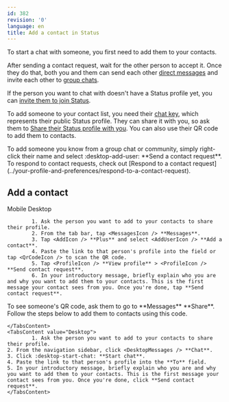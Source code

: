 ```yaml
---
id: 382
revision: '0'
language: en
title: Add a contact in Status
---
```


To start a chat with someone, you first need to add them to your contacts.

After sending a contact request, wait for the other person to accept it. Once they do that, both you and them can send each other [direct messages](../messaging-and-web3-browser/send-direct-messages-to-your-contacts) and invite each other to [group chats](../messaging-and-web3-browser/add-members-to-a-group-chat).

If the person you want to chat with doesn't have a Status profile yet, you can [invite them to join Status](./invite-friends-to-status).

To add someone to your contact list, you need their [chat key](../your-profile-and-preferences/understand-your-status-keys-and-recovery-phrase), which represents their public Status profile. They can share it with you, so ask them to [Share their Status profile with you](../your-profile-and-preferences/share-your-status-profile). You can also use their QR code to add them to contacts.

<Admonition type="tip">
To add someone you know from a group chat or community, simply right-click their name and select :desktop-add-user: **Send a contact request**.
</Admonition>

<Admonition type="tip">
To respond to contact requests, check out [Respond to a contact request](../your-profile-and-preferences/respond-to-a-contact-request).
</Admonition>

## Add a contact

<Tabs defaultValue="Mobile">
    <TabsList size={32}>
        <TabsTrigger value="Mobile" >
        Mobile
                </TabsTrigger>
        <TabsTrigger value="Desktop">
        Desktop
        </TabsTrigger>
    </TabsList>
    <TabsContent value="Mobile">

            1. Ask the person you want to add to your contacts to share their profile.
            2. From the tab bar, tap <MessagesIcon /> **Messages**.
            3. Tap <AddIcon /> **Plus** and select <AddUserIcon /> **Add a contact**.
            4. Paste the link to that person's profile into the field or tap <QrCodeIcon /> to scan the QR code.
            5. Tap <ProfileIcon /> **View profile** > <ProfileIcon /> **Send contact request**.
            6. In your introductory message, briefly explain who you are and why you want to add them to your contacts. This is the first message your contact sees from you. Once you're done, tap **Send contact request**.

<Admonition type="tip">
  To see someone's QR code, ask them to go to **Messages** <QrCodeIcon />
  **Share**. Follow the steps below to add them to contacts using this code.
</Admonition>

    </TabsContent>
    <TabsContent value="Desktop">
            1. Ask the person you want to add to your contacts to share their profile.
    2. From the navigation sidebar, click <DesktopMessages /> **Chat**.
    3. Click :desktop-start-chat: **Start chat**.
    4. Paste the link to that person's profile into the **To** field.
    5. In your introductory message, briefly explain who you are and why you want to add them to your contacts. This is the first message your contact sees from you. Once you're done, click **Send contact request**.
    </TabsContent>

</Tabs>
